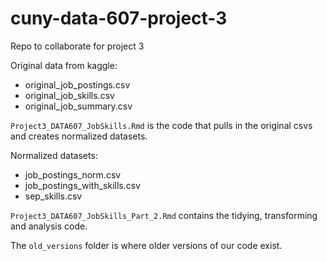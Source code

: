 # cuny-data-607-project-3
Repo to collaborate for project 3

Original data from kaggle:

* original_job_postings.csv
* original_job_skills.csv
* original_job_summary.csv


`Project3_DATA607_JobSkills.Rmd` is the code that pulls in the original csvs and creates normalized datasets.

Normalized datasets:

* job_postings_norm.csv
* job_postings_with_skills.csv
* sep_skills.csv

`Project3_DATA607_JobSkills_Part_2.Rmd` contains the tidying, transforming and analysis code.

The `old_versions` folder is where older versions of our code exist.
